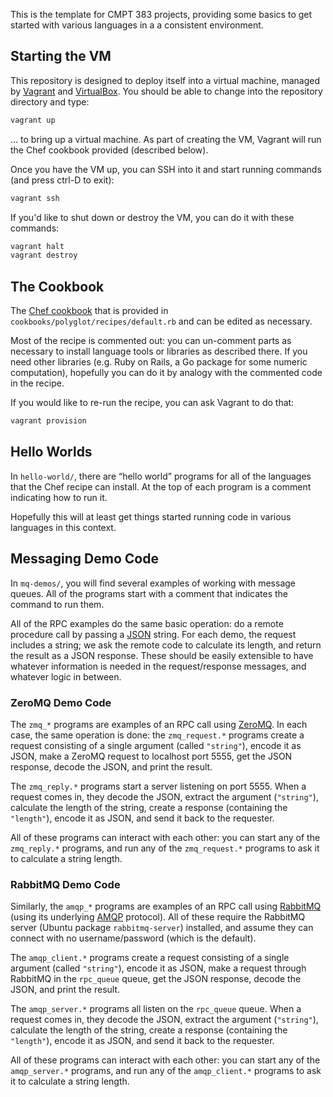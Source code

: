 This is the template for CMPT 383 projects, providing some basics to get started with various languages in a a consistent environment.


## Starting the VM

This repository is designed to deploy itself into a virtual machine, managed by [Vagrant](https://www.vagrantup.com/downloads.html) and [VirtualBox](https://www.virtualbox.org/wiki/Downloads). You should be able to change into the repository directory and type:
```sh
vagrant up
```
&hellip; to bring up a virtual machine. As part of creating the VM, Vagrant will run the Chef cookbook provided (described below).

Once you have the VM up, you can SSH into it and start running commands (and press ctrl-D to exit):
```sh
vagrant ssh
```

If you'd like to shut down or destroy the VM, you can do it with these commands:
```sh
vagrant halt
vagrant destroy
```


## The Cookbook

The [Chef cookbook](https://docs.chef.io/cookbooks/) that is provided in `cookbooks/polyglot/recipes/default.rb` and can be edited as necessary.

Most of the recipe is commented out: you can un-comment parts as necessary to install language tools or libraries as described there. If you need other libraries (e.g. Ruby on Rails, a Go package for some numeric computation), hopefully you can do it by analogy with the commented code in the recipe.

If you would like to re-run the recipe, you can ask Vagrant to do that:
```sh
vagrant provision
```

## Hello Worlds

In `hello-world/`, there are &ldquo;hello world&rdquo; programs for all of the languages that the Chef recipe can install. At the top of each program is a comment indicating how to run it.

Hopefully this will at least get things started running code in various languages in this context.


## Messaging Demo Code

In `mq-demos/`, you will find several examples of working with message queues. All of the programs start with a comment that indicates the command to run them.

All of the RPC examples do the same basic operation: do a remote procedure call by passing a [JSON](https://en.wikipedia.org/wiki/JSON) string. For each demo, the request includes a string; we ask the remote code to calculate its length, and return the result as a JSON response. These should be easily extensible to have whatever information is needed in the request/response messages, and whatever logic in between.


### ZeroMQ Demo Code

The `zmq_*` programs are examples of an RPC call using [ZeroMQ](https://zeromq.org/). In each case, the same operation is done: the `zmq_request.*` programs create a request consisting of a single argument (called `"string"`), encode it as JSON, make a ZeroMQ request to localhost port 5555, get the JSON response, decode the JSON, and print the result.

The `zmq_reply.*` programs start a server listening on port 5555. When a request comes in, they decode the JSON, extract the argument (`"string"`), calculate the length of the string, create a response (containing the `"length"`), encode it as JSON, and send it back to the requester.

All of these programs can interact with each other: you can start any of the `zmq_reply.*` programs, and run any of the `zmq_request.*` programs to ask it to calculate a string length.


### RabbitMQ Demo Code

Similarly, the `amqp_*` programs are examples of an RPC call using [RabbitMQ](https://www.rabbitmq.com/) (using its underlying [AMQP](https://en.wikipedia.org/wiki/Advanced_Message_Queuing_Protocol) protocol). All of these require the RabbitMQ server (Ubuntu package `rabbitmq-server`) installed, and assume they can connect with no username/password (which is the default).

The `amqp_client.*` programs create a request consisting of a single argument (called `"string"`), encode it as JSON, make a request through RabbitMQ in the `rpc_queue` queue, get the JSON response, decode the JSON, and print the result.

The `amqp_server.*` programs all listen on the `rpc_queue` queue. When a request comes in, they decode the JSON, extract the argument (`"string"`), calculate the length of the string, create a response (containing the `"length"`), encode it as JSON, and send it back to the requester.

All of these programs can interact with each other: you can start any of the `amqp_server.*` programs, and run any of the `amqp_client.*` programs to ask it to calculate a string length.
